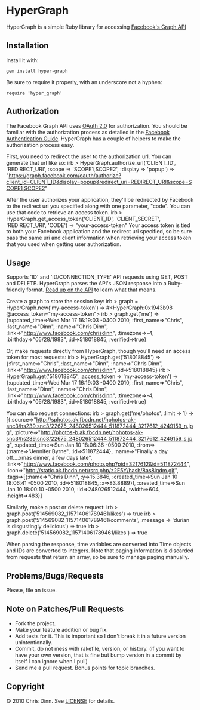 HyperGraph
===========

HyperGraph is a simple Ruby library for accessing [Facebook's Graph API](http://developers.facebook.com/docs/api)

Installation
-----
	
Install it with:	
	
    gem install hyper-graph

Be sure to require it properly, with an underscore not a hyphen:

    require 'hyper_graph'


Authorization
-----------------------------

The Facebook Graph API uses [OAuth 2.0](http://github.com/theRazorBlade/draft-ietf-oauth/raw/master/draft-ietf-oauth.txt) for authorization. You should be familiar with the authorization process as detailed in the [Facebook Authentication Guide](http://developers.facebook.com/docs/authentication/). HyperGraph has a couple of helpers to make the authorization process easy.

First, you need to redirect the user to the authorization url. You can generate that url like so:
    irb > HyperGraph.authorize_url('CLIENT_ID', 'REDIRECT_URI', :scope => 'SCOPE1,SCOPE2', :display => 'popup')
    => "https://graph.facebook.com/oauth/authorize?client_id=CLIENT_ID&display=popup&redirect_uri=REDIRECT_URI&scope=SCOPE1,SCOPE2"

After the user authorizes your application, they'll be redirected by Facebook to the redirect uri you specified along with one parameter, "code". You can use that code to retrieve an access token.
    irb > HyperGraph.get_access_token('CLIENT_ID', 'CLIENT_SECRET', 'REDIRECT_URI', 'CODE')
	=> "your-access-token"
Your access token is tied to both your Facebook application and the redirect uri specified, so be sure pass the same uri and client information when retrieving your access token that you used when getting user authorization.

Usage
-----

Supports 'ID' and 'ID/CONNECTION_TYPE' API requests using GET, POST and DELETE. HyperGraph parses the API's JSON response into a Ruby-friendly format. 
[Read up on the API](http://developers.facebook.com/docs/api) to learn what that means.

Create a graph to store the session key:
	irb > graph = HyperGraph.new('my-access-token')
	=> #<HyperGraph:0x1943b98 @access_token="my-access-token">
	irb > graph.get('me')
    => {:updated_time=>Wed Mar 17 16:19:03 -0400 2010, :first_name=>"Chris", :last_name=>"Dinn", :name=>"Chris Dinn", 
	:link=>"http://www.facebook.com/chrisdinn", :timezone=>-4, :birthday=>"05/28/1983", :id=>518018845, :verified=>true}
    
Or, make requests directly from HyperGraph, though you'll need an access token for most requests:
    irb > HyperGraph.get('518018845')
    => {:first_name=>"Chris", :last_name=>"Dinn", :name=>"Chris Dinn", :link=>"http://www.facebook.com/chrisdinn", :id=>518018845}
    irb > HyperGraph.get('518018845', :access_token => 'my-access-token')
    => {:updated_time=>Wed Mar 17 16:19:03 -0400 2010, :first_name=>"Chris", :last_name=>"Dinn", :name=>"Chris Dinn", 
    :link=>"http://www.facebook.com/chrisdinn", :timezone=>-4, :birthday=>"05/28/1983", :id=>518018845, :verified=>true}
    
You can also request connections: 
    irb > graph.get('me/photos', :limit => 1)
	=> [{:source=>"http://sphotos.ak.fbcdn.net/hphotos-ak-snc3/hs239.snc3/22675_248026512444_511872444_3217612_4249159_n.jpg", 
	:picture=>"http://photos-b.ak.fbcdn.net/hphotos-ak-snc3/hs239.snc3/22675_248026512444_511872444_3217612_4249159_s.jpg", 
	:updated_time=>Sun Jan 10 18:06:36 -0500 2010, :from=>{:name=>"Jennifer Byrne", :id=>511872444}, 
	:name=>"Finally a day off....xmas dinner, a few days late", :link=>"http://www.facebook.com/photo.php?pid=3217612&id=511872444", 
	:icon=>"http://static.ak.fbcdn.net/rsrc.php/z2E5Y/hash/8as8iqdm.gif", :tags=>[{:name=>"Chris Dinn", :y=>15.3846, 
	:created_time=>Sun Jan 10 18:06:41 -0500 2010, :id=>518018845, :x=>83.8889}], :created_time=>Sun Jan 10 18:00:10 -0500 2010, 
	:id=>248026512444, :width=>604, :height=>483}]

Similarly, make a post or delete request:
	irb > graph.post('514569082_115714061789461/likes')
    => true
	irb > graph.post('514569082_115714061789461/comments', :message => 'durian is disgustingly delicious')
    => true
	irb > graph.delete('514569082_115714061789461/likes')
    => true

When parsing the response, time variables are converted into Time objects and IDs are converted to integers. Note that paging information is discarded from requests that return an array, so be sure to manage paging manually.

Problems/Bugs/Requests
-----------------------------

Please, file an issue.  
	
Note on Patches/Pull Requests
-----------------------------

* Fork the project.
* Make your feature addition or bug fix.
* Add tests for it. This is important so I don't break it in a
  future version unintentionally.
* Commit, do not mess with rakefile, version, or history.
  (if you want to have your own version, that is fine but bump version in a commit by itself I can ignore when I pull)
* Send me a pull request. Bonus points for topic branches.

Copyright
-----------------------------

© 2010 Chris Dinn. See [LICENSE](http://github.com/chrisdinn/hyper-graph/blob/master/LICENSE) for details.